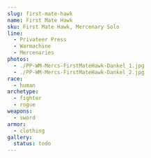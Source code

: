 ```yaml
---
slug: first-mate-hawk
name: First Mate Hawk
sku: First Mate Hawk, Mercenary Solo
line:
  - Privateer Press
  - Warmachine
  - Mercenaries
photos:
  - ./PP-WM-Mercs-FirstMateHawk-Dankel_1.jpg
  - ./PP-WM-Mercs-FirstMateHawk-Dankel_2.jpg
race:
  - human
archetype:
  - fighter
  - rogue
weapons:
  - sword
armor:
  - clothing
gallery:
  status: todo
---
```

